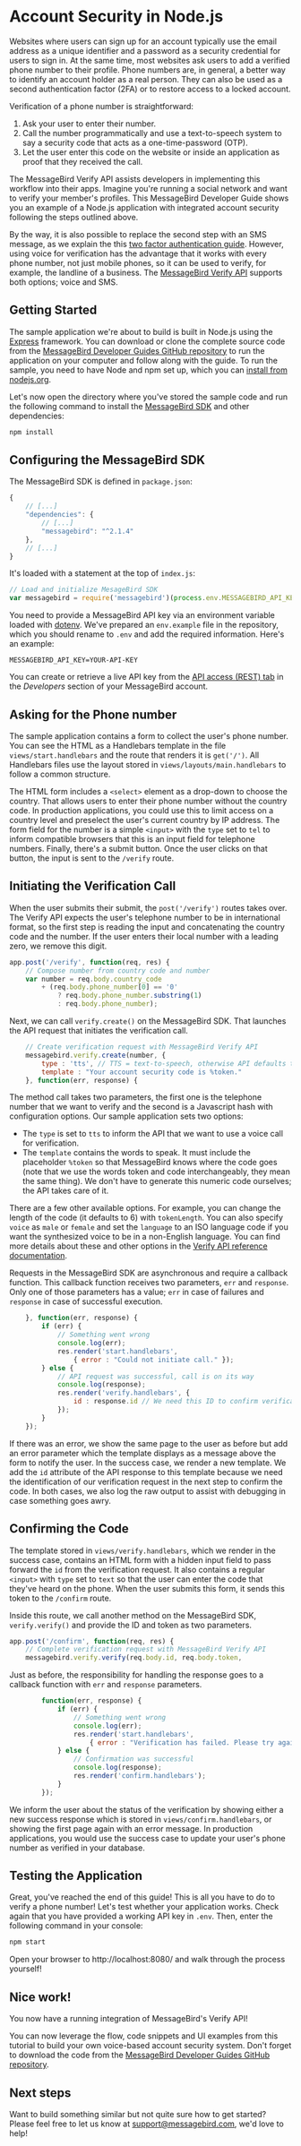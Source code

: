 # Account Security in Node.js

Websites where users can sign up for an account typically use the email address as a unique identifier and a password as a security credential for users to sign in. At the same time, most websites ask users to add a verified phone number to their profile. Phone numbers are, in general, a better way to identify an account holder as a real person. They can also be used as a second authentication factor (2FA) or to restore access to a locked account.

Verification of a phone number is straightforward:
1. Ask your user to enter their number.
2. Call the number programmatically and use a text-to-speech system to say a security code that acts as a one-time-password (OTP).
3. Let the user enter this code on the website or inside an application as proof that they received the call.

The MessageBird Verify API assists developers in implementing this workflow into their apps. Imagine you're running a social network and want to verify your member's profiles. This MessageBird Developer Guide shows you an example of a Node.js application with integrated account security following the steps outlined above.

By the way, it is also possible to replace the second step with an SMS message, as we explain the this [two factor authentication guide](https://developers.messagebird.com/guides/verify). However, using voice for verification has the advantage that it works with every phone number, not just mobile phones, so it can be used to verify, for example, the landline of a business. The [MessageBird Verify API](https://developers.messagebird.com/docs/verify) supports both options; voice and SMS.

## Getting Started

The sample application we're about to build is built in Node.js using the [Express](https://www.npmjs.com/package/express) framework. You can download or clone the complete source code from the [MessageBird Developer Guides GitHub repository](https://github.com/messagebirdguides/verify-voice-guide) to run the application on your computer and follow along with the guide. To run the sample, you need to have Node and npm set up, which you can [install from nodejs.org](https://nodejs.org/en/download/).

Let's now open the directory where you've stored the sample code and run the following command to install the [MessageBird SDK](https://www.npmjs.com/package/messagebird) and other dependencies:

````bash
npm install
````

## Configuring the MessageBird SDK

The MessageBird SDK is defined in `package.json`:

````javascript
{
    // [...]
    "dependencies": {
        // [...]
        "messagebird": "^2.1.4"
    },
    // [...]
}
````

It's loaded with a statement at the top of `index.js`:

````javascript
// Load and initialize MesageBird SDK
var messagebird = require('messagebird')(process.env.MESSAGEBIRD_API_KEY);
````

You need to provide a MessageBird API key via an environment variable loaded with [dotenv](https://www.npmjs.com/package/dotenv). We've prepared an `env.example` file in the repository, which you should rename to `.env` and add the required information. Here's an example:

````env
MESSAGEBIRD_API_KEY=YOUR-API-KEY
````

You can create or retrieve a live API key from the [API access (REST) tab](https://dashboard.messagebird.com/en/developers/access) in the _Developers_ section of your MessageBird account.

## Asking for the Phone number

The sample application contains a form to collect the user's phone number. You can see the HTML as a Handlebars template in the file `views/start.handlebars` and the route that renders it is `get('/')`. All Handlebars files use the layout stored in `views/layouts/main.handlebars` to follow a common structure.

The HTML form includes a `<select>` element as a drop-down to choose the country. That allows users to enter their phone number without the country code. In production applications, you could use this to limit access on a country level and preselect the user's current country by IP address. The form field for the number is a simple `<input>` with the `type` set to `tel` to inform compatible browsers that this is an input field for telephone numbers. Finally, there's a submit button. Once the user clicks on that button, the input is sent to the `/verify` route.

## Initiating the Verification Call

When the user submits their submit, the `post('/verify')` routes takes over. The Verify API expects the user's telephone number to be in international format, so the first step is reading the input and concatenating the country code and the number. If the user enters their local number with a leading zero, we remove this digit.

````javascript
app.post('/verify', function(req, res) {
    // Compose number from country code and number
    var number = req.body.country_code
        + (req.body.phone_number[0] == '0'
            ? req.body.phone_number.substring(1)
            : req.body.phone_number);
````

Next, we can call `verify.create()` on the MessageBird SDK. That launches the API request that initiates the verification call.

````javascript
    // Create verification request with MessageBird Verify API
    messagebird.verify.create(number, {
        type : 'tts', // TTS = text-to-speech, otherwise API defaults to SMS
        template : "Your account security code is %token."
    }, function(err, response) {
````

The method call takes two parameters, the first one is the telephone number that we want to verify and the second is a Javascript hash with configuration options. Our sample application sets two options:
- The `type` is set to `tts` to inform the API that we want to use a voice call for verification.
- The `template` contains the words to speak. It must include the placeholder `%token` so that MessageBird knows where the code goes (note that we use the words token and code interchangeably, they mean the same thing). We don't have to generate this numeric code ourselves; the API takes care of it.

There are a few other available options. For example, you can change the length of the code (it defaults to 6) with `tokenLength`. You can also specify `voice` as `male` or `female` and set the `language` to an ISO language code if you want the synthesized voice to be in a non-English language. You can find more details about these and other options in the [Verify API reference documentation](https://developers.messagebird.com/docs/verify#request-a-verify).

Requests in the MessageBird SDK are asynchronous and require a callback function. This callback function receives two parameters, `err` and `response`. Only one of those parameters has a value; `err` in case of failures and `response` in case of successful execution.

````javascript
    }, function(err, response) {
        if (err) {
            // Something went wrong
            console.log(err);
            res.render('start.handlebars',
                { error : "Could not initiate call." });
        } else {
            // API request was successful, call is on its way
            console.log(response);
            res.render('verify.handlebars', {
                id : response.id // We need this ID to confirm verification.
            });
        }
    });
````

If there was an error, we show the same page to the user as before but add an error parameter which the template displays as a message above the form to notify the user. In the success case, we render a new template. We add the `id` attribute of the API response to this template because we need the identification of our verification request in the next step to confirm the code. In both cases, we also log the raw output to assist with debugging in case something goes awry.

## Confirming the Code

The template stored in `views/verify.handlebars`, which we render in the success case, contains an HTML form with a hidden input field to pass forward the `id` from the verification request. It also contains a regular `<input>` with `type` set to `text` so that the user can enter the code that they've heard on the phone. When the user submits this form, it sends this token to the `/confirm` route.

Inside this route, we call another method on the MessageBird SDK, `verify.verify()` and provide the ID and token as two parameters.

````javascript
app.post('/confirm', function(req, res) {
    // Complete verification request with MessageBird Verify API
    messagebird.verify.verify(req.body.id, req.body.token,
````

Just as before, the responsibility for handling the response goes to a callback function with `err` and `response` parameters.

````javascript
        function(err, response) {
            if (err) {
                // Something went wrong
                console.log(err);
                res.render('start.handlebars',
                    { error : "Verification has failed. Please try again." });
            } else {
                // Confirmation was successful
                console.log(response);
                res.render('confirm.handlebars');
            }
        });
````

We inform the user about the status of the verification by showing either a new success response which is stored in `views/confirm.handlebars`, or showing the first page again with an error message. In production applications, you would use the success case to update your user's phone number as verified in your database.

## Testing the Application

Great, you've reached the end of this guide! This is all you have to do to verify a phone number! Let's test whether your application works. Check again that you have provided a working API key in `.env`. Then, enter the following command in your console:

````bash
npm start
````

Open your browser to http://localhost:8080/ and walk through the process yourself!

## Nice work!

You now have a running integration of MessageBird's Verify API!

You can now leverage the flow, code snippets and UI examples from this tutorial to build your own voice-based account security system. Don't forget to download the code from the [MessageBird Developer Guides GitHub repository](https://github.com/messagebirdguides/verify-voice-guide).

## Next steps

Want to build something similar but not quite sure how to get started? Please feel free to let us know at support@messagebird.com, we'd love to help!


